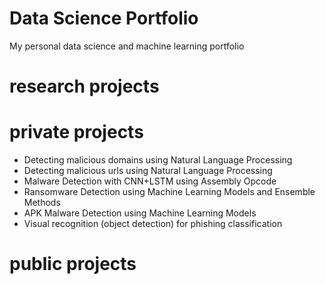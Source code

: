 # Data Science Portfolio

My personal data science and machine learning portfolio

# research projects

# private projects
- Detecting malicious domains using Natural Language Processing
- Detecting malicious urls using Natural Language Processing
- Malware Detection with CNN+LSTM using Assembly Opcode
- Ransomware Detection using Machine Learning Models and Ensemble Methods
- APK Malware Detection using Machine Learning Models 
- Visual recognition (object detection) for phishing classification

# public projects
